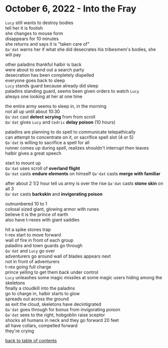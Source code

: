 # October 6, 2022 - Into the Fray

`Lucy` still wants to destroy bodies  
tell her it is foolish  
she changes to mouse form  
disappears for 10 minutes  
she returns and says it is "taken care of"  
`Qa'dat` warns her if what she did desecrates his tribesmem's bodies, she will pay  

other paladins thankful halbir is back  
were about to send out a search party  
desecration has been completely dispelled  
everyone goes back to sleep  
`Lucy` stands guard because already did sleep  
paladins standing guard, seems been given orders to watch `Lucy`  
always one looking at her at one time  

the entire army seems to sleep in, in the morning  
not all up until about 10:30  
`Qa'dat` cast **detect scrying** from from scroll  
`Qa'dat` gives `Lucy` and `Cedric` **delay poison** (10 hours)  

paladins are planning to do spell to communicate telepathically  
can attempt to concentrate on it, or sacrifice spell slot (4 or 5)  
`Qa'dat` is willing to sacrifice a spell for all  
runner comes up during spell, realizes shouldn't interrupt then leaves  
halbir gives a great speech  

start to mount up  
`Qa'dat` uses scroll of **overland flight**  
`Qa'dat` casts **endure elements** on himself
`Qa'dat` casts **merge with familiar**  

after about 2 1/2 hour tell us army is over the rise
`Qa'dat` casts **stone skin** on all 3  
`Qa'dat` casts **barkskin** and **invigorating poison**  

outnumbered 10 to 1  
colosal sized giant, glowing armor with runes  
believe it is the prince of earth   
also have t-rexes with giant saddles  

hit a spike stones trap  
t-rex start to move forward  
wall of fire in front of each group  
paladins and town guards go through  
`Qa'dat` and `Lucy` go over  
adventurers go around
wall of blades appears next  
not in front of adventurers  
t-rex going full charge  
prince yelling to get them back under control  
`Lucy` unleashes some magic missiles at some magic users hiding among the skeletons  
finally a cloudkill into the paladins  
go to charge in, halbir starts to glow  
spreads out across the ground  
as exit the cloud, skeletons have decintigrated  
`Qa'dat` goes through for bonus from invigorating poison  
`Qa'dat` sees to the right, hobgoblin raise sceptor  
shocks all humans in neck and they go forward 20 feet  
all have collars, compelled forward  
they're crying  

[back to table of contents](/sessions/TOC.md)
